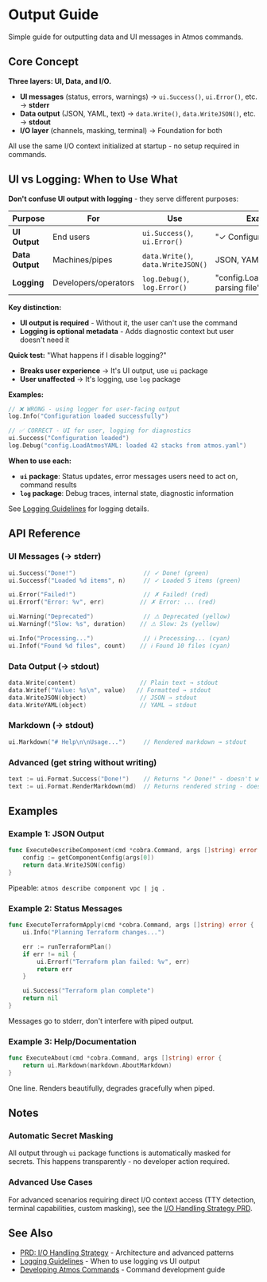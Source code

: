 # Output Guide

Simple guide for outputting data and UI messages in Atmos commands.

## Core Concept

**Three layers: UI, Data, and I/O.**

- **UI messages** (status, errors, warnings) → `ui.Success()`, `ui.Error()`, etc. → **stderr**
- **Data output** (JSON, YAML, text) → `data.Write()`, `data.WriteJSON()`, etc. → **stdout**
- **I/O layer** (channels, masking, terminal) → Foundation for both

All use the same I/O context initialized at startup - no setup required in commands.

## UI vs Logging: When to Use What

**Don't confuse UI output with logging** - they serve different purposes:

| Purpose | For | Use | Example |
|---------|-----|-----|---------|
| **UI Output** | End users | `ui.Success()`, `ui.Error()` | "✓ Configuration loaded" |
| **Data Output** | Machines/pipes | `data.Write()`, `data.WriteJSON()` | JSON, YAML, text |
| **Logging** | Developers/operators | `log.Debug()`, `log.Error()` | "config.LoadAtmosYAML: parsing file" |

**Key distinction:**
- **UI output is required** - Without it, the user can't use the command
- **Logging is optional metadata** - Adds diagnostic context but user doesn't need it

**Quick test:** "What happens if I disable logging?"
- **Breaks user experience** → It's UI output, use `ui` package
- **User unaffected** → It's logging, use `log` package

**Examples:**

```go
// ❌ WRONG - using logger for user-facing output
log.Info("Configuration loaded successfully")

// ✅ CORRECT - UI for user, logging for diagnostics
ui.Success("Configuration loaded")
log.Debug("config.LoadAtmosYAML: loaded 42 stacks from atmos.yaml")
```

**When to use each:**

- **`ui` package**: Status updates, error messages users need to act on, command results
- **`log` package**: Debug traces, internal state, diagnostic information

See [Logging Guidelines](logging.md) for logging details.

## API Reference

### UI Messages (→ stderr)

```go
ui.Success("Done!")                   // ✓ Done! (green)
ui.Successf("Loaded %d items", n)     // ✓ Loaded 5 items (green)

ui.Error("Failed!")                   // ✗ Failed! (red)
ui.Errorf("Error: %v", err)          // ✗ Error: ... (red)

ui.Warning("Deprecated")              // ⚠ Deprecated (yellow)
ui.Warningf("Slow: %s", duration)    // ⚠ Slow: 2s (yellow)

ui.Info("Processing...")              // ℹ Processing... (cyan)
ui.Infof("Found %d files", count)    // ℹ Found 10 files (cyan)
```

### Data Output (→ stdout)

```go
data.Write(content)                  // Plain text → stdout
data.Writef("Value: %s\n", value)   // Formatted → stdout
data.WriteJSON(object)               // JSON → stdout
data.WriteYAML(object)               // YAML → stdout
```

### Markdown (→ stdout)

```go
ui.Markdown("# Help\n\nUsage...")     // Rendered markdown → stdout
```

### Advanced (get string without writing)

```go
text := ui.Format.Success("Done!")    // Returns "✓ Done!" - doesn't write
text := ui.Format.RenderMarkdown(md)  // Returns rendered string - doesn't write
```

## Examples

### Example 1: JSON Output

```go
func ExecuteDescribeComponent(cmd *cobra.Command, args []string) error {
    config := getComponentConfig(args[0])
    return data.WriteJSON(config)
}
```

Pipeable: `atmos describe component vpc | jq .`

### Example 2: Status Messages

```go
func ExecuteTerraformApply(cmd *cobra.Command, args []string) error {
    ui.Info("Planning Terraform changes...")

    err := runTerraformPlan()
    if err != nil {
        ui.Errorf("Terraform plan failed: %v", err)
        return err
    }

    ui.Success("Terraform plan complete")
    return nil
}
```

Messages go to stderr, don't interfere with piped output.

### Example 3: Help/Documentation

```go
func ExecuteAbout(cmd *cobra.Command, args []string) error {
    return ui.Markdown(markdown.AboutMarkdown)
}
```

One line. Renders beautifully, degrades gracefully when piped.

## Notes

### Automatic Secret Masking

All output through `ui` package functions is automatically masked for secrets. This happens transparently - no developer action required.

### Advanced Use Cases

For advanced scenarios requiring direct I/O context access (TTY detection, terminal capabilities, custom masking), see the [I/O Handling Strategy PRD](prd/io-handling-strategy.md).

## See Also

- [PRD: I/O Handling Strategy](prd/io-handling-strategy.md) - Architecture and advanced patterns
- [Logging Guidelines](logging.md) - When to use logging vs UI output
- [Developing Atmos Commands](developing-atmos-commands.md) - Command development guide
